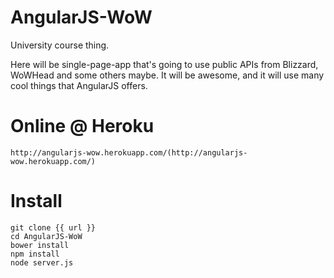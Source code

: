 AngularJS-WoW
=============

University course thing.

Here will be single-page-app that's going to use public APIs from Blizzard, WoWHead and some others maybe. It will be awesome, and it will use many cool things that AngularJS offers.

Online @ Heroku
=============

```
http://angularjs-wow.herokuapp.com/(http://angularjs-wow.herokuapp.com/)
```

Install
=============

```
git clone {{ url }}
cd AngularJS-WoW
bower install
npm install
node server.js
```
